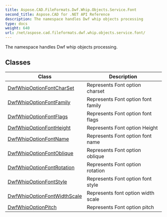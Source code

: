 ```yaml
---
title: Aspose.CAD.FileFormats.Dwf.Whip.Objects.Service.Font
second_title: Aspose.CAD for .NET API Reference
description: The namespace handles Dwf whip objects processing
type: docs
weight: 640
url: /net/aspose.cad.fileformats.dwf.whip.objects.service.font/
---
```

The namespace handles Dwf whip objects processing.

## Classes

| Class | Description |
| --- | --- |
| [DwfWhipOptionFontCharSet](./dwfwhipoptionfontcharset/) | Represents Font option charset |
| [DwfWhipOptionFontFamily](./dwfwhipoptionfontfamily/) | Represents Font option font family |
| [DwfWhipOptionFontFlags](./dwfwhipoptionfontflags/) | Represents Font option font flags |
| [DwfWhipOptionFontHeight](./dwfwhipoptionfontheight/) | Represents Font option Height |
| [DwfWhipOptionFontName](./dwfwhipoptionfontname/) | Represents Font option font name |
| [DwfWhipOptionFontOblique](./dwfwhipoptionfontoblique/) | Represents Font option oblique |
| [DwfWhipOptionFontRotation](./dwfwhipoptionfontrotation/) | Represents Font option rotation |
| [DwfWhipOptionFontStyle](./dwfwhipoptionfontstyle/) | Represents Font option font style |
| [DwfWhipOptionFontWidthScale](./dwfwhipoptionfontwidthscale/) | Represents font option width scale |
| [DwfWhipOptionPitch](./dwfwhipoptionpitch/) | Represents Font option pitch |


